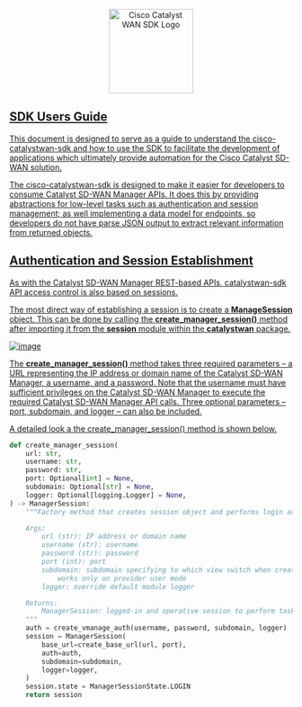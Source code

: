 <p align="center">
  <a href="#"><img src="../images/catalystwan.svg" alt="Cisco Catalyst WAN SDK Logo" style="height:150px" />
</p>

## SDK Users Guide

This document is designed to serve as a guide to understand the cisco-catalystwan-sdk and how to use the SDK to facilitate the development of applications which ultimately provide automation for the Cisco Catalyst SD-WAN solution.

The cisco-catalystwan-sdk is designed to make it easier for developers to consume Catalyst SD-WAN Manager APIs.  It does this by providing abstractions for low-level tasks such as authentication and session management; as well implementing a data model for endpoints, so developers do not have parse JSON output to extract relevant information from returned objects.

## Authentication and Session Establishment

As with the Catalyst SD-WAN Manager REST-based APIs, catalystwan-sdk API access control is also based on sessions.  

The most direct way of establishing a session is to create a <b>ManageSession</b> object.  This can be done by calling the <b>create_manager_session()</b> method after importing it from the <b>session</b> module within the <b>catalystwan</b> package.  

![image](https://github.com/user-attachments/assets/829caebf-d62c-47de-b729-14b2a8bae6d7)

The <b>create_manager_session()</b> method takes three required parameters – a URL representing the IP address or domain name of the Catalyst SD-WAN Manager, a username, and a password.  Note that the username must have sufficient privileges on the Catalyst SD-WAN Manager to execute the required Catalyst SD-WAN Manager API calls.  Three optional parameters – port, subdomain, and logger – can also be included.

A detailed look a the create_manager_session() method is shown below.

```python
def create_manager_session(
    url: str,
    username: str,
    password: str,
    port: Optional[int] = None,
    subdomain: Optional[str] = None,
    logger: Optional[logging.Logger] = None,
) -> ManagerSession:
    """Factory method that creates session object and performs login according to parameters

    Args:
        url (str): IP address or domain name
        username (str): username
        password (str): password
        port (int): port
        subdomain: subdomain specifying to which view switch when creating provider as a tenant session,
            works only on provider user mode
        logger: override default module logger

    Returns:
        ManagerSession: logged-in and operative session to perform tasks on SDWAN Manager.
    """
    auth = create_vmanage_auth(username, password, subdomain, logger)
    session = ManagerSession(
        base_url=create_base_url(url, port),
        auth=auth,
        subdomain=subdomain,
        logger=logger,
    )
    session.state = ManagerSessionState.LOGIN
    return session
```


